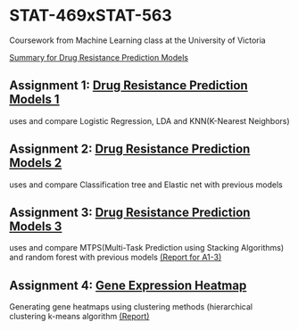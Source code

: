 # STAT-469xSTAT-563
Coursework from Machine Learning class at the University of Victoria

[Summary for Drug Resistance Prediction Models](https://github.com/BelinaJang/STAT-469xSTAT-563/blob/main/Stat469%20-%20drug%20resistance%20-%20summary.pdf)

## Assignment 1: [Drug Resistance Prediction Models 1](https://github.com/BelinaJang/STAT-469xSTAT-563/blob/main/Assignment1-2(usingloop).R)
uses and compare Logistic Regression, LDA and KNN(K-Nearest Neighbors)

## Assignment 2: [Drug Resistance Prediction Models 2](https://github.com/BelinaJang/STAT-469xSTAT-563/blob/main/scripts/Assignment%20%232%20Belina%20Jang.R)
uses and compare Classification tree and Elastic net with previous models

## Assignment 3: [Drug Resistance Prediction Models 3](https://github.com/BelinaJang/STAT-469xSTAT-563/blob/main/scripts/Assignment%20%233%20Belina%20Jang.R)
uses and compare MTPS(Multi-Task Prediction using Stacking Algorithms) and random forest with previous models
[(Report for A1-3)](https://github.com/BelinaJang/STAT-469xSTAT-563/blob/main/reports/Stat469-A3-report.pdf)

## Assignment 4: [Gene Expression Heatmap](https://github.com/BelinaJang/STAT-469xSTAT-563/blob/main/scripts/Assignment%20%234%20Belina%20Jang.R)
Generating gene heatmaps using clustering methods (hierarchical clustering k-means algorithm [(Report)](https://github.com/BelinaJang/STAT-469xSTAT-563/blob/main/Assignment%234%20Results.pdf)
